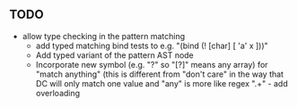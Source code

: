 TODO
----
- allow type checking in the pattern matching
  - add typed matching bind tests to e.g. "(bind (! [char] [ 'a' x ]))"
  - Add typed variant of the pattern AST node
  - Incorporate new symbol (e.g. "?" so "[?]" means any array) for "match anything" (this is different
    from "don't care" in the way that DC will only match one value and "any"
        is more like regex ".+"
            - add overloading
